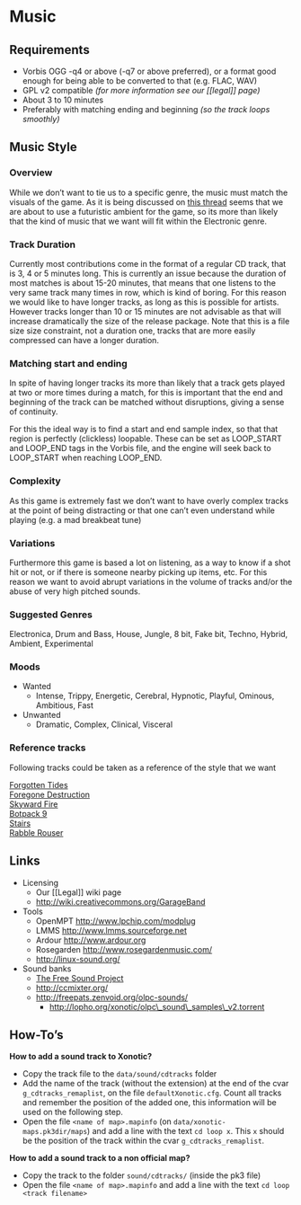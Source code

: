 Music
=====

Requirements
------------

-   Vorbis OGG -q4 or above (-q7 or above preferred), or a format good enough for being able to be converted to that (e.g. FLAC, WAV)
-   GPL v2 compatible _(for more information see our [[legal]] page)_
-   About 3 to 10 minutes
-   Preferably with matching ending and beginning _(so the track loops smoothly)_

Music Style
-----------

### Overview

While we don’t want to tie us to a specific genre, the music must match the visuals of the game. As it is being discussed on [this thread](http://forums.xonotic.org/showthread.php?tid=81) seems that we are about to use a futuristic ambient for the game, so its more than likely that the kind of music that we want will fit within the Electronic genre.

### Track Duration

Currently most contributions come in the format of a regular CD track, that is 3, 4 or 5 minutes long. This is currently an issue because the duration of most matches is about 15-20 minutes, that means that one listens to the very same track many times in row, which is kind of boring. For this reason we would like to have longer tracks, as long as this is possible for artists. However tracks longer than 10 or 15 minutes are not advisable as that will increase dramatically the size of the release package. Note that this is a file size size constraint, not a duration one, tracks that are more easily compressed can have a longer duration.

### Matching start and ending

In spite of having longer tracks its more than likely that a track gets played at two or more times during a match, for this is important that the end and beginning of the track can be matched without disruptions, giving a sense of continuity.

For this the ideal way is to find a start and end sample index, so that that region is perfectly (clickless) loopable. These can be set as LOOP\_START and LOOP\_END tags in the Vorbis file, and the engine will seek back to LOOP\_START when reaching LOOP\_END.

### Complexity

As this game is extremely fast we don’t want to have overly complex tracks at the point of being distracting or that one can’t even understand while playing (e.g. a mad breakbeat tune)

### Variations

Furthermore this game is based a lot on listening, as a way to know if a shot hit or not, or if there is someone nearby picking up items, etc. For this reason we want to avoid abrupt variations in the volume of tracks and/or the abuse of very high pitched sounds.

### Suggested Genres

Electronica, Drum and Bass, House, Jungle, 8 bit, Fake bit, Techno, Hybrid, Ambient, Experimental

### Moods

-   Wanted
    -   Intense, Trippy, Energetic, Cerebral, Hypnotic, Playful, Ominous, Ambitious, Fast
-   Unwanted
    -   Dramatic, Complex, Clinical, Visceral

### Reference tracks

Following tracks could be taken as a reference of the style that we want

[Forgotten Tides](http://www.jamendo.com/en/track/145959)  
[Foregone Destruction](http://www.youtube.com/watch?v=yNrI6N2jQCk&feature=related)  
[Skyward Fire](http://www.youtube.com/watch?v=2bFUNKg0mzg&feature=related)  
[Botpack 9](http://www.youtube.com/watch?v=6gwdsQDwAb8&feature=related)  
[Stairs](http://blkrbt.googlepages.com/stairs.ogg)  
[Rabble Rouser](http://www.youtube.com/watch?v=ki71pm8yDKI&hd=1)  

Links
-----

-   Licensing
    -   Our [[Legal]] wiki page
    -   http://wiki.creativecommons.org/GarageBand
-   Tools
    -   OpenMPT http://www.lpchip.com/modplug
    -   LMMS http://www.lmms.sourceforge.net
    -   Ardour http://www.ardour.org
    -   Rosegarden http://www.rosegardenmusic.com/
    -   http://linux-sound.org/
-   Sound banks
    -   [The Free Sound Project](http://www.freesound.org/tagsViewSingle.php?id=99)
    -   http://ccmixter.org/
    -   http://freepats.zenvoid.org/olpc-sounds/
        -   http://lopho.org/xonotic/olpc\_sound\_samples\_v2.torrent

How-To’s
--------

**How to add a sound track to Xonotic?**

-   Copy the track file to the `data/sound/cdtracks` folder
-   Add the name of the track (without the extension) at the end of the cvar `g_cdtracks_remaplist`, on the file `defaultXonotic.cfg`. Count all tracks and remember the position of the added one, this information will be used on the following step.
-   Open the file `<name of map>.mapinfo` (on `data/xonotic-maps.pk3dir/maps`) and add a line with the text `cd loop x`. This `x` should be the position of the track within the cvar `g_cdtracks_remaplist`.

**How to add a sound track to a non official map?**

-   Copy the track to the folder `sound/cdtracks/` (inside the pk3 file)
-   Open the file `<name of map>.mapinfo` and add a line with the text `cd loop <track filename>`

